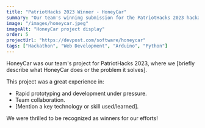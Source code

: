 ```yaml
---
title: "PatriotHacks 2023 Winner - HoneyCar"
summary: "Our team's winning submission for the PatriotHacks 2023 hackathon."
image: "/images/honeycar.jpeg"
imageAlt: "HoneyCar project display"
order: 5
projectUrl: "https://devpost.com/software/honeycar"
tags: ["Hackathon", "Web Development", "Arduino", "Python"]
---
```


HoneyCar was our team's project for PatriotHacks 2023, where we [briefly describe what HoneyCar does or the problem it solves].

This project was a great experience in:
*   Rapid prototyping and development under pressure.
*   Team collaboration.
*   [Mention a key technology or skill used/learned].

We were thrilled to be recognized as winners for our efforts!